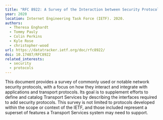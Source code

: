 ```yaml
---
title: "RFC 8922: A Survey of the Interaction between Security Protocols and Transport Services"
year: 2020
location: Internet Engineering Task Force (IETF). 2020.
authors:
  - Theresa Enghardt
  - Tommy Pauly
  - Colin Perkins
  - Kyle Rose
  - christopher-wood
url: https://datatracker.ietf.org/doc/rfc8922/
doi: 10.17487/RFC8922
related_interests:
  - security
  - protocols
---
```


This document provides a survey of commonly used or notable network security protocols, with a focus on how they interact and integrate with applications and transport protocols.  Its goal is to supplement efforts to define and catalog Transport Services by describing the interfaces required to add security protocols.  This survey is not limited to protocols developed within the scope or context of the IETF, and those included represent a superset of features a Transport Services system may need to support.
